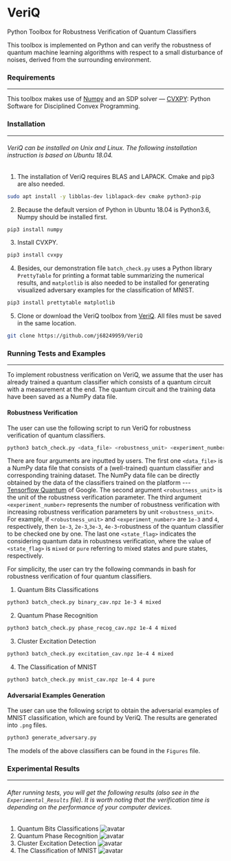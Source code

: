 VeriQ
===
Python Toolbox for Robustness Verification of Quantum Classifiers 

This toolbox is implemented on Python and can verify the robustness of quantum machine learning algorithms with respect to a small disturbance of noises, derived from the surrounding environment.

### Requirements 
---
This toolbox makes use of [Numpy](https://numpy.org) and an SDP solver — [CVXPY](https://www.cvxpy.org/): Python Software for Disciplined Convex Programming. 

### Installation
---
###### VeriQ can be installed on Unix and Linux. The following installation instruction is based on Ubuntu 18.04.

1) The installation of VeriQ requires BLAS and LAPACK. Cmake and pip3 are also needed.
```sh
sudo apt install -y libblas-dev liblapack-dev cmake python3-pip
```
2) Because the default version of Python in Ubuntu 18.04 is Python3.6, Numpy should be installed first.
```sh
pip3 install numpy
```
3) Install CVXPY.
```sh
pip3 install cvxpy
```
4) Besides, our demonstration file `batch_check.py` uses a Python library `PrettyTable` for printing a format table summarizing the numerical results, and `matplotlib` is also needed to be installed for generating visualized adversary examples for the classification of MNIST.
```sh
pip3 install prettytable matplotlib
```
5) Clone or download the VeriQ toolbox from [VeriQ](https://github.com/j68249959/VeriQ). All files must be saved in the same location.
```sh
git clone https://github.com/j68249959/VeriQ
```

### Running Tests and Examples
---
To implement robustness verification on VeriQ, we assume that the user has already trained a quantum classifier which consists of a quantum circuit with a measurement at the end. The quantum circuit and the training data have been saved as a NumPy data file.

#### Robustness Verification

The user can use the following script to run VeriQ for robustness verification of quantum classifiers.
```sh
python3 batch_check.py <data_file> <robustness_unit> <experiment_number> <state_flag>
```
There are four arguments are inputted by users. The first one `<data_file>` is a NumPy data file that consists of a (well-trained) quantum classifier and corresponding training dataset. The NumPy data file can be directly obtained by the data of the classifiers trained on the platform --- [Tensorflow Quantum](https://www.tensorflow.org/quantum/) of Google. The second argument `<robustness_unit>` is the unit of the robustness verification parameter. The third argument `<experiment_number>` represents the number of robustness verification with increasing robustness verification parameters by unit `<robustness_unit>`. For example, if `<robustness_unit>` and `<experiment_number>` are `1e-3` and `4`, respectively, then `1e-3`, `2e-3`,`3e-3`, `4e-3`-robustness of the quantum classifier to be checked one by one. The last one `<state_flag>` indicates the considering quantum data in robustness verification, where the value of `<state_flag>` is `mixed`  or `pure` referring to mixed states and pure states, respectively.

For simplicity, the user can try the following commands in bash for robustness verification of four quantum classifiers.

1) Quantum Bits Classifications
```sh
python3 batch_check.py binary_cav.npz 1e-3 4 mixed
```
2) Quantum Phase Recognition 
```sh
python3 batch_check.py phase_recog_cav.npz 1e-4 4 mixed
```
3) Cluster Excitation Detection 
```sh
python3 batch_check.py excitation_cav.npz 1e-4 4 mixed
```
4) The Classification of MNIST
```sh
python3 batch_check.py mnist_cav.npz 1e-4 4 pure
```

#### Adversarial Examples Generation

The user can use the following script to obtain the adversarial examples of MNIST classification, which are found by VeriQ. The results are generated into `.png` files.

```sh
python3 generate_adversary.py
```
The models of the above classifiers can be found in the `Figures` file. 

### Experimental Results
---
###### After running tests, you will get the following results (also see in the `Experimental_Results` file). It is worth noting that the verification time is depending on the performance of your computer devices. 
1) Quantum Bits Classifications
![avatar](https://github.com/j68249959/VeriQ/blob/main/Experimental%20Results/Binary.png)
2) Quantum Phase Recognition 
![avatar](https://github.com/j68249959/VeriQ/blob/main/Experimental%20Results/Phase.png)
3) Cluster Excitation Detection 
![avatar](https://github.com/j68249959/VeriQ/blob/main/Experimental%20Results/Excitation.png)
4) The Classification of MNIST
![avatar](https://github.com/j68249959/VeriQ/blob/main/Experimental%20Results/MNIST.png)
